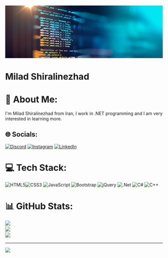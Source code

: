 ![C# Developer](https://github.com/msh-org/msh-org/blob/main/header.jpg)

# Milad Shiralinezhad
# 💫 About Me:
I'm Milad Shiralinezhad from Iran, I work in .NET programming and I am very interested in learning more.


## 🌐 Socials:
[![Discord](https://img.shields.io/badge/Discord-%237289DA.svg?logo=discord&logoColor=white)](/msh6379) [![Instagram](https://img.shields.io/badge/Instagram-%23E4405F.svg?logo=Instagram&logoColor=white)](/msh_org) [![LinkedIn](https://img.shields.io/badge/LinkedIn-%230077B5.svg?logo=linkedin&logoColor=white)](/miladshiralinezhad) 

# 💻 Tech Stack:
![HTML5](https://img.shields.io/badge/html5-%23E34F26.svg?style=for-the-badge&logo=html5&logoColor=white)![CSS3](https://img.shields.io/badge/css3-%231572B6.svg?style=for-the-badge&logo=css3&logoColor=white) ![JavaScript](https://img.shields.io/badge/javascript-%23323330.svg?style=for-the-badge&logo=javascript&logoColor=%23F7DF1E) ![Bootstrap](https://img.shields.io/badge/bootstrap-%238511FA.svg?style=for-the-badge&logo=bootstrap&logoColor=white) ![jQuery](https://img.shields.io/badge/jquery-%230769AD.svg?style=for-the-badge&logo=jquery&logoColor=white) ![.Net](https://img.shields.io/badge/.NET-5C2D91?style=for-the-badge&logo=.net&logoColor=white) ![C#](https://img.shields.io/badge/c%23-%23239120.svg?style=for-the-badge&logo=csharp&logoColor=white) ![C++](https://img.shields.io/badge/c++-%2300599C.svg?style=for-the-badge&logo=c%2B%2B&logoColor=white) 
# 📊 GitHub Stats:
![](https://github-readme-stats.vercel.app/api?username=msh-org&theme=great-gatsby&hide_border=false&include_all_commits=true&count_private=true)<br/>
![](https://github-readme-streak-stats.herokuapp.com/?user=msh-org&theme=great-gatsby&hide_border=false)<br/>
![](https://github-readme-stats.vercel.app/api/top-langs/?username=msh-org&theme=great-gatsby&hide_border=false&include_all_commits=true&count_private=true&layout=compact)

---
[![](https://visitcount.itsvg.in/api?id=msh-org&icon=0&color=0)](https://visitcount.itsvg.in)



